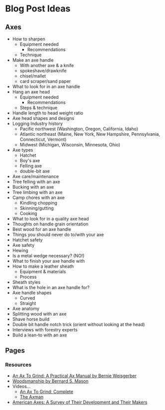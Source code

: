 # Blog Post Ideas

## Axes

- How to sharpen
  - Equipment needed
    - Recommendations
  - Technique
- Make an axe handle
  - With another axe & a knife
  - spokeshave/drawknife
  - chisel/mallet
  - card scraper/sand paper
- What to look for in an axe handle
- Hang an axe head
  - Equipment needed
    - Recommendations
  - Steps & technique
- Handle length to head weight ratio
- Axe head shapes and designs
- Logging Industry history
  - Pacific northwest (Washington, Oregon, California, Idaho)
  - Atlantic northeast (Maine, New York, New Hampshire, Pennsylvania, Connecticut, Vermont)
  - Midwest (Michigan, Wisconsin, Minnesota, Ohio)
- Axe types
  - Hatchet
  - Boy's axe
  - Felling axe
  - double-bit axe
- Axe care/maintenance
- Tree felling with an axe
- Bucking with an axe
- Tree limbing with an axe
- Camp chores with an axe
  - Kindling chopping
  - Skinning/gutting
  - Cooking
- What to look for in a quality axe head
- Thoughts on handle grain orientation
- Best wood for an axe handle
- Things you should never do to/with your axe
- Hatchet safety
- Axe safety
- Hewing
- Is a metal wedge necessary? (NO!)
- What to finish your axe handle with
- How to make a leather sheath
  - Equipment & materials
  - Process
- Sheath styles
- What is the hole in an axe handle for?
- Axe handle shapes
  - Curved
  - Straight
- Axe anatomy
- Splitting wood with an axe
- Shave horse build
- Double bit handle notch trick (orient without looking at the head)
- Interviews with forestry experts
- Build a lean-to with an axe

## Pages

### Resources
  
- [An Ax To Grind: A Practical Ax Manual by Bernie Weisgerber](https://www.pcta.org/wp-content/uploads/2012/11/an_ax_to_grind.pdf)
- [Woodsmanship by Bernard S. Mason](https://archive.org/download/Woodsmanship_Bernard_Mason/Woodsmanship_Bernard_Mason_text.pdf)
- Videos...
  - [An Ax To Grind: Complete](https://www.youtube.com/watch?v=22tBYD-HMtA)
  - [The Axman](https://www.youtube.com/watch?v=fc0mdjknbPM)
- [American Axes: A Survey of Their Development and Their Makers](https://www.amazon.com/American-Axes-Survey-Development-Makers/dp/1883294126)
